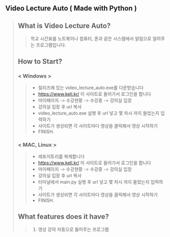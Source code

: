 ## <b>Video Lecture Auto ( Made with Python )</b>

> ## What is Video Lecture Auto?
>
> > 학교 시간표를 노트북이나 컴퓨터, 폰과 같은 시스템에서 알림으로 알려주는 프로그램입니다.
>
> ## How to Start?
> 
> ### < Windows >
> > -   릴리즈에 있는 video_lecture_auto.exe를 다운받습니다<br/>
> > -   <a>https://www.keli.kr/</a> 이 사이트로 들어가서 로그인을 합니다
> > -   마이페이지 -> 수강현황 -> 수강중 -> 강의실 입장
> > -   강의실 입장 후 url 복사
> > -   video_lecture_auto.exe 실행 후 url 넣고 몇 차시 까지 들었는지 입력하기
> > -   사이트가 생성되면 각 사이트마다 영상을 클릭해서 영상 시작하기
> > -   FINISH.<br/>
>
> ### < MAC, Linux >
> > -   레포지토리를 복제합니다<br/>
> > -   <a>https://www.keli.kr/</a> 이 사이트로 들어가서 로그인을 합니다
> > -   마이페이지 -> 수강현황 -> 수강중 -> 강의실 입장
> > -   강의실 입장 후 url 복사
> > -   터미널에서 main.py 실행 후 url 넣고 몇 차시 까지 들었는지 입력하기
> > -   사이트가 생성되면 각 사이트마다 영상을 클릭해서 영상 시작하기
> > -   FINISH.<br/>
>
> ## What features does it have?
> 
> > 1.  영상 강의 자동으로 들어주는 프로그램
